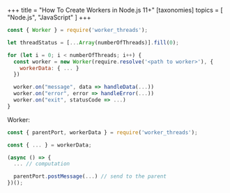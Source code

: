 +++
title = "How To Create Workers in Node.js 11+"
[taxonomies]
topics = [ "Node.js", "JavaScript" ]
+++

```js
const { Worker } = require('worker_threads');

let threadStatus = [...Array(numberOfThreads)].fill(0);

for (let i = 0; i < numberOfThreads; i++) {
  const worker = new Worker(require.resolve('<path to worker>'), {
    workerData: { ... }
  })

  worker.on("message", data => handleData(...))
  worker.on("error", error => handleError(...))
  worker.on("exit", statusCode => ...)
}

```

Worker:

```js
const { parentPort, workerData } = require('worker_threads');

const { ... } = workerData;

(async () => {
  ... // computation

  parentPort.postMessage(...) // send to the parent
})();
```

